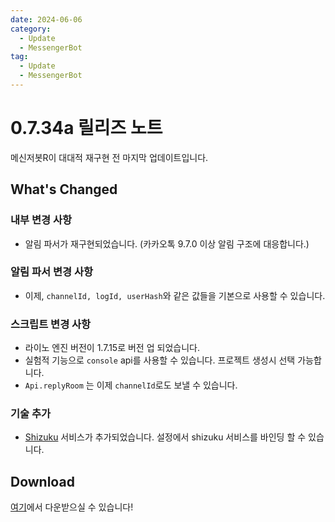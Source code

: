 ```yaml
---
date: 2024-06-06
category:
  - Update
  - MessengerBot
tag:
  - Update
  - MessengerBot
---
```


# 0.7.34a 릴리즈 노트

메신저봇R이 대대적 재구현 전 마지막 업데이트입니다.

## What's Changed

### 내부 변경 사항

- 알림 파서가 재구현되었습니다. (카카오톡 9.7.0 이상 알림 구조에 대응합니다.)

### 알림 파서 변경 사항

- 이제, `channelId, logId, userHash`와 같은 값들을 기본으로 사용할 수 있습니다.

### 스크립트 변경 사항

- 라이노 엔진 버전이 1.7.15로 버전 업 되었습니다.
- 실험적 기능으로 `console` api를 사용할 수 있습니다. 프로젝트 생성시 선택 가능합니다.
- `Api.replyRoom` 는 이제 `channelId`로도 보낼 수 있습니다.

### 기술 추가

- [Shizuku](https://shizuku.rikka.app/) 서비스가 추가되었습니다. 설정에서 shizuku 서비스를 바인딩 할 수 있습니다.

## Download
[여기](https://github.com/MessengerBotTeam/msgbot-old-release/releases/tag/0.7.34a)에서 다운받으실 수 있습니다!